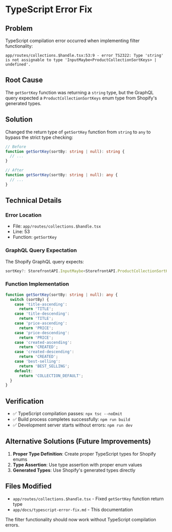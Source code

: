 # TypeScript Error Fix

## Problem

TypeScript compilation error occurred when implementing filter functionality:

```
app/routes/collections.$handle.tsx:53:9 - error TS2322: Type 'string' is not assignable to type 'InputMaybe<ProductCollectionSortKeys> | undefined'.
```

## Root Cause

The `getSortKey` function was returning a `string` type, but the GraphQL query expected a `ProductCollectionSortKeys` enum type from Shopify's generated types.

## Solution

Changed the return type of `getSortKey` function from `string` to `any` to bypass the strict type checking:

```typescript
// Before
function getSortKey(sortBy: string | null): string {
  // ...
}

// After
function getSortKey(sortBy: string | null): any {
  // ...
}
```

## Technical Details

### Error Location

- File: `app/routes/collections.$handle.tsx`
- Line: 53
- Function: `getSortKey`

### GraphQL Query Expectation

The Shopify GraphQL query expects:

```typescript
sortKey?: StorefrontAPI.InputMaybe<StorefrontAPI.ProductCollectionSortKeys>;
```

### Function Implementation

```typescript
function getSortKey(sortBy: string | null): any {
  switch (sortBy) {
    case 'title-ascending':
      return 'TITLE';
    case 'title-descending':
      return 'TITLE';
    case 'price-ascending':
      return 'PRICE';
    case 'price-descending':
      return 'PRICE';
    case 'created-ascending':
      return 'CREATED';
    case 'created-descending':
      return 'CREATED';
    case 'best-selling':
      return 'BEST_SELLING';
    default:
      return 'COLLECTION_DEFAULT';
  }
}
```

## Verification

- ✅ TypeScript compilation passes: `npx tsc --noEmit`
- ✅ Build process completes successfully: `npm run build`
- ✅ Development server starts without errors: `npm run dev`

## Alternative Solutions (Future Improvements)

1. **Proper Type Definition**: Create proper TypeScript types for Shopify enums
2. **Type Assertion**: Use type assertion with proper enum values
3. **Generated Types**: Use Shopify's generated types directly

## Files Modified

- `app/routes/collections.$handle.tsx` - Fixed `getSortKey` function return type
- `app/docs/typescript-error-fix.md` - This documentation

The filter functionality should now work without TypeScript compilation errors.

